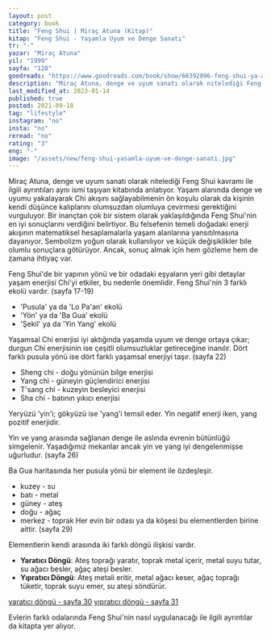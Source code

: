 ```yaml
---
layout: post
category: book
title: "Feng Shui | Miraç Atuna (Kitap)"
kitap: "Feng Shui - Yaşamla Uyum ve Denge Sanatı"
tr: "-"
yazar: "Miraç Atuna"
yil: "1999"
sayfa: "128"
goodreads: "https://www.goodreads.com/book/show/60392096-feng-shui-ya-amla-uyum-ve-denge-sanat"
description: "Miraç Atuna, denge ve uyum sanatı olarak nitelediği Feng Shui kavramı ile ilgili ayrıntıları aynı ismi taşıyan kitabında anlatıyor ve bir inançtan çok bir sistem olarak yaklaşıldığında Feng Shui'nin en iyi sonuçlarını verdiğini belirtiyor."
last_modified_at: 2023-01-14
published: true
posted: 2021-09-18
tag: "lifestyle"
instagram: "no"
insta: "no"
reread: "no"
rating: "3"
eng: "-"
image: "/assets/new/feng-shui-yasamla-uyum-ve-denge-sanati.jpg"
---
```


Miraç Atuna, denge ve uyum sanatı olarak nitelediği Feng Shui kavramı ile ilgili ayrıntıları aynı ismi taşıyan kitabında anlatıyor. Yaşam alanında denge ve uyumu yakalayarak Chi akışını sağlayabilmenin ön koşulu olarak da kişinin kendi düşünce kalıplarını olumsuzdan olumluya çevirmesi gerektiğini vurguluyor. Bir inançtan çok bir sistem olarak yaklaşıldığında Feng Shui'nin en iyi sonuçlarını verdiğini belirtiyor. Bu felsefenin temeli doğadaki enerji akışının matematiksel hesaplamalarla yaşam alanlarına yansıtılmasına dayanıyor. Sembolizm yoğun olarak kullanılıyor ve küçük değişiklikler bile olumlu sonuçlara götürüyor. Ancak, sonuç almak için hem gözleme hem de zamana ihtiyaç var.

Feng Shui'de bir yapının yönü ve bir odadaki eşyaların yeri gibi detaylar yaşam enerjisi Chi'yi etkiler, bu nedenle önemlidir. Feng Shui'nin 3 farklı ekolü vardır.  (sayfa 17-19)
- 'Pusula' ya da 'Lo Pa'an' ekolü
- 'Yön' ya da 'Ba Gua' ekolü
- 'Şekil' ya da 'Yin Yang' ekolü

Yaşamsal Chi enerjisi iyi aktığında yaşamda uyum ve denge ortaya çıkar; durgun Chi enerjisinin ise çeşitli olumsuzluklar getireceğine inanılır. Dört farklı pusula yönü ise dört farklı yaşamsal enerjiyi taşır. (sayfa 22)
- Sheng chi - doğu yönünün bilge enerjisi
- Yang chi - güneyin güçlendirici enerjisi
- T'sang chi - kuzeyin besleyici enerjisi
- Sha chi - batının yıkıcı enerjisi

Yeryüzü 'yin'i; gökyüzü ise 'yang'i temsil eder. Yin negatif enerji iken, yang pozitif enerjidir.

Yin ve yang arasında sağlanan denge ile aslında evrenin bütünlüğü simgelenir. Yaşadığımız mekanlar ancak yin ve yang iyi dengelenmişse uğurludur. (sayfa 26)

Ba Gua haritasında her pusula yönü bir element ile özdeşleşir. 
- kuzey - su
- batı - metal
- güney - ateş
- doğu - ağaç
- merkez - toprak
Her evin bir odası ya da köşesi bu elementlerden birine aittir. (sayfa 29)

Elementlerin kendi arasında iki farklı döngü ilişkisi vardır.
- **Yaratıcı Döngü**: Ateş toprağı yaratır, toprak metal içerir, metal suyu tutar, su ağacı besler, ağaç ateşi besler.
- **Yıpratıcı Döngü**: Ateş metali eritir, metal ağacı keser, ağaç toprağı tüketir, toprak suyu emer, su ateşi söndürür. 

[yaratıcı döngü - sayfa 30](/assets/graph/2021-09-18/creative-cycle-feng-shui-yasamla-uyum-ve-denge-sanati.jpg)
[yıpratıcı döngü - sayfa 31](/assets/graph/2021-09-18/destructive-cycle-feng-shui-yasamla-uyum-ve-denge-sanati.jpg)

Evlerin farklı odalarında Feng Shui'nin nasıl uygulanacağı ile ilgili ayrıntılar da kitapta yer alıyor.
